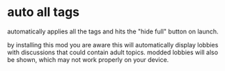 # auto all tags
automatically applies all the tags and hits the "hide full" button on launch.
  
by installing this mod you are aware this will automatically display lobbies with discussions that could contain adult topics. modded lobbies will also be shown, which may not work properly on your device.
